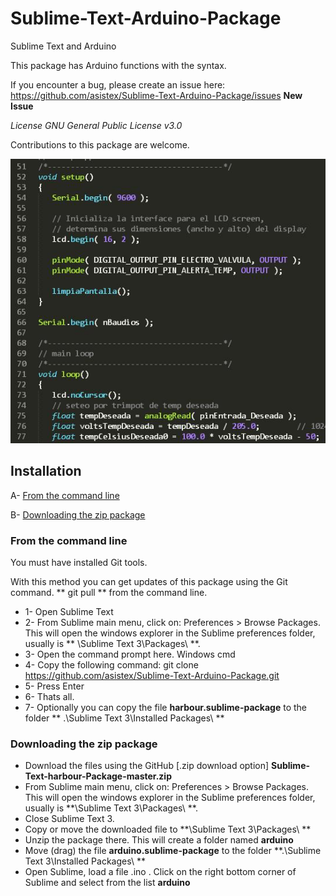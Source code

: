 # Sublime-Text-Arduino-Package
Sublime Text and Arduino

This package has Arduino functions with the syntax.

If you encounter a bug, please create an issue here:
https://github.com/asistex/Sublime-Text-Arduino-Package/issues  **New Issue**

*License GNU General Public License v3.0*

Contributions to this package are welcome.

[![image](https://github.com/asistex/Sublime-Text-Arduino-Package/blob/master/ino.jpg)](https://github.com/asistex/Sublime-Text-Arduino-Package/)
                 

## Installation

A- [From the command line](#from-the-command-line)

B- [Downloading the zip package](#downloading-the-zip-package)



### From the command line
   You must have installed Git tools.

   With this method you can get updates of this package using the Git command.
   ** git pull ** from the command line.

* 1- Open Sublime Text
* 2- From Sublime main menu, click on: Preferences > Browse Packages. This will open the windows explorer in the Sublime preferences folder, usually is ** \Sublime Text 3\Packages\ **.
* 3- Open the command prompt here. Windows cmd
* 4- Copy the following command:
     git clone https://github.com/asistex/Sublime-Text-Arduino-Package.git
* 5- Press Enter
* 6- Thats all.
* 7- Optionally you can copy the file **harbour.sublime-package** to the folder ** .\Sublime Text 3\Installed Packages\ **



### Downloading the zip package

* Download the files using the GitHub [.zip download option] **Sublime-Text-harbour-Package-master.zip**
* From Sublime main menu, click on: Preferences > Browse Packages. This will open the windows explorer in the Sublime preferences folder, usually is **\Sublime Text 3\Packages\ **.
* Close Sublime Text 3.
* Copy or move the downloaded file to **\Sublime Text 3\Packages\ **
* Unzip the package there.  This will create a folder named **arduino**
* Move (drag) the file **arduino.sublime-package** to the folder **.\Sublime Text 3\Installed Packages\ **
* Open Sublime, load a file .ino . Click on the right bottom corner of Sublime and 
  select from the list **arduino**
